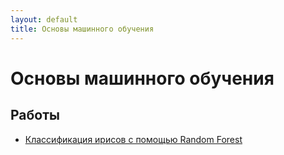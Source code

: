 ```yaml
---
layout: default
title: Основы машинного обучения
---
```


# Основы машинного обучения

## Работы

- [Классификация ирисов с помощью Random Forest](../works/year-3/Основы%20машинного%20обучения/iris_classification_rf_Velichko_AA_IVT4.ipynb) 